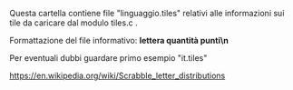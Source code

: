 Questa cartella contiene file "linguaggio.tiles" relativi alle informazioni sui tile da caricare dal modulo tiles.c .

Formattazione del file informativo:
<b>lettera quantità punti\n</b>

Per eventuali dubbi guardare primo esempio "it.tiles"

https://en.wikipedia.org/wiki/Scrabble_letter_distributions
